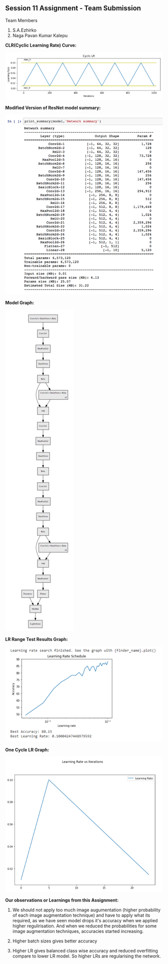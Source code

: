 
## Session 11 Assignment - Team Submission
Team Members
1. S.A.Ezhirko
2. Naga Pavan Kumar Kalepu

**CLR(Cyclic Learning Rate) Curve:** <br />

![](images/clr_plot.png)

**Modified Version of ResNet model summary:** <br />

![](images/model.png)

**Model Graph:** <br />

![](images/model_graph.png)

**LR Range Test Results Graph:** <br />

![](images/lrRange_graph.png)

**One Cycle LR Graph:**<br />

![](images/onecyclelr.png)


**Our observations or Learnings from this Assignment:**

1. We should not apply too much image augumentation (higher probability of each image augmentation technique) and have to apply what its required, as we have seen model drops it's accuracy when we applied higher regulirisation. And when we reduced the probabilities for some image augmentation techniques, accuracies started increasing.

2. Higher batch sizes gives better accuracy

3. Higher LR gives balanced class wise accuracy and reduced overfitting compare to lower LR model. So higher LRs are regularising the network.

